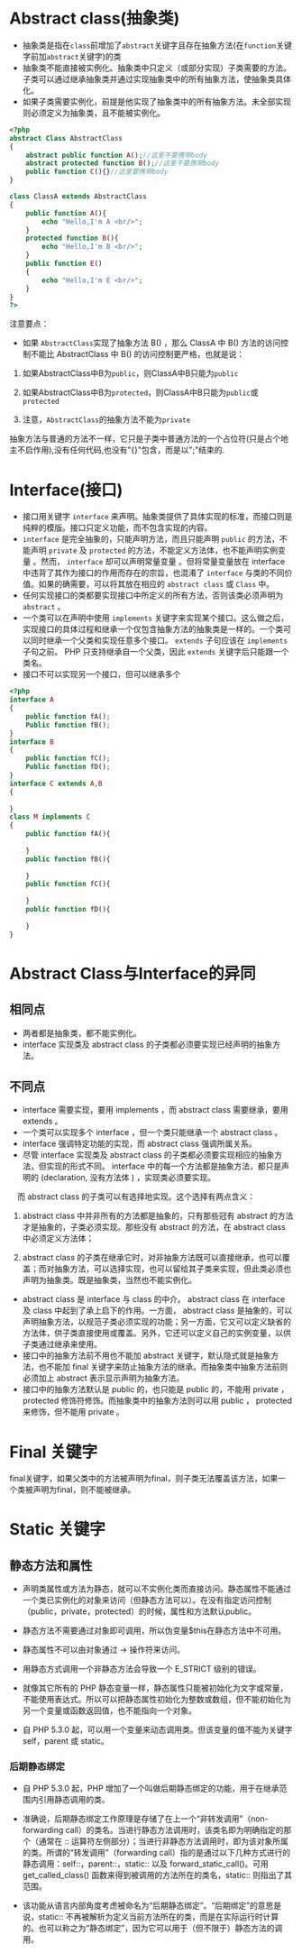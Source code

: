 # Abstract class(抽象类)

- 抽象类是指在`class`前增加了`abstract`关键字且存在抽象方法(在`function`关键字前加`abstract`关键字)的类
- 抽象类不能直接被实例化。抽象类中只定义（或部分实现）子类需要的方法。子类可以通过继承抽象类并通过实现抽象类中的所有抽象方法，使抽象类具体化。
- 如果子类需要实例化，前提是他实现了抽象类中的所有抽象方法。未全部实现则必须定义为抽象类，且不能被实例化。

```php
<?php
abstract Class AbstractClass
{
    abstract public function A();//这里不要携带body
    abstract protected function B();//这里不要携带body
    public function C(){}//这里要携带body
}

class ClassA extends AbstractClass
{
    public function A(){
        echo "Hello,I'm A <br/>";
    }
    protected function B(){
        echo "Hello,I'm B <br/>";
    }
    public function E()
    {
        echo "Hello,I'm E <br/>";
    }
}
?>
```
注意要点：

- 如果 `AbstractClass`实现了抽象方法 B() ，那么 ClassA  中 B() 方法的访问控制不能比 AbstractClass 中 B() 的访问控制更严格，也就是说：

1. 如果AbstractClass中B为`public`，则ClassA中B只能为`public`

2. 如果AbstractClass中B为`protected`，则ClassA中B只能为`public`或`protected`

3. 注意，`AbstractClass`的抽象方法不能为`private`

抽象方法与普通的方法不一样，它只是子类中普通方法的一个占位符(只是占个地主不启作用),没有任何代码,也没有"{}"包含，而是以";"结束的.

# Interface(接口)

- 接口用关键字 `interface` 来声明。抽象类提供了具体实现的标准，而接口则是纯粹的模版。接口只定义功能，而不包含实现的内容。
- `interface` 是完全抽象的，只能声明方法，而且只能声明 `public` 的方法，不能声明 `private` 及 `protected` 的方法，不能定义方法体，也不能声明实例变量 。然而， `interface` 却可以声明常量变量 。但将常量变量放在 interface 中违背了其作为接口的作用而存在的宗旨，也混淆了 `interface` 与类的不同价值。如果的确需要，可以将其放在相应的 `abstract class` 或 `Class` 中。
- 任何实现接口的类都要实现接口中所定义的所有方法，否则该类必须声明为 `abstract` 。
- 一个类可以在声明中使用 `implements` 关键字来实现某个接口。这么做之后，实现接口的具体过程和继承一个仅包含抽象方法的抽象类是一样的。一个类可以同时继承一个父类和实现任意多个接口。 `extends` 子句应该在 `implements` 子句之前。 PHP 只支持继承自一个父类，因此 `extends` 关键字后只能跟一个类名。
- 接口不可以实现另一个接口，但可以继承多个

```php
<?php
interface A
{
    public function fA();
    Public function fB();
}
interface B
{
    public function fC();
    Public function fD();
}
interface C extends A,B
{
     
}
class M implements C
{
    public function fA(){
        
    }
    public function fB(){
    
    }
    public function fC(){
    
    }
    public function fD(){
    
    }
}

```

# Abstract Class与Interface的异同

## 相同点

- 两者都是抽象类，都不能实例化。
- interface 实现类及 abstract class 的子类都必须要实现已经声明的抽象方法。
## 不同点

- interface 需要实现，要用 implements ，而 abstract class 需要继承，要用 extends 。
- 一个类可以实现多个 interface ，但一个类只能继承一个 abstract class 。
- interface 强调特定功能的实现，而 abstract class 强调所属关系。
- 尽管 interface 实现类及 abstract class 的子类都必须要实现相应的抽象方法，但实现的形式不同。 interface 中的每一个方法都是抽象方法，都只是声明的 (declaration, 没有方法体 ) ，实现类必须要实现。

　而 abstract class 的子类可以有选择地实现。这个选择有两点含义：

1. abstract class 中并非所有的方法都是抽象的，只有那些冠有 abstract 的方法才是抽象的，子类必须实现。那些没有 abstract 的方法，在 abstract class 中必须定义方法体；

2. abstract class 的子类在继承它时，对非抽象方法既可以直接继承，也可以覆盖；而对抽象方法，可以选择实现，也可以留给其子类来实现，但此类必须也声明为抽象类。既是抽象类，当然也不能实例化。

- abstract class 是 interface 与 class 的中介。 abstract class 在 interface 及 class 中起到了承上启下的作用。一方面， abstract class 是抽象的，可以声明抽象方法，以规范子类必须实现的功能；另一方面，它又可以定义缺省的方法体，供子类直接使用或覆盖。另外，它还可以定义自己的实例变量，以供子类通过继承来使用。
- 接口中的抽象方法前不用也不能加 abstract 关键字，默认隐式就是抽象方法，也不能加 final 关键字来防止抽象方法的继承。而抽象类中抽象方法前则必须加上 abstract 表示显示声明为抽象方法。
- 接口中的抽象方法默认是 public 的，也只能是 public 的，不能用 private ， protected 修饰符修饰。而抽象类中的抽象方法则可以用 public ， protected 来修饰，但不能用 private 。

# Final 关键字

final关键字，如果父类中的方法被声明为final，则子类无法覆盖该方法，如果一个类被声明为final，则不能被继承。

# Static 关键字

## 静态方法和属性

- 声明类属性或方法为静态，就可以不实例化类而直接访问。静态属性不能通过一个类已实例化的对象来访问（但静态方法可以）。在没有指定访问控制（public，private，protected）的时候，属性和方法默认public。

- 静态方法不需要通过对象即可调用，所以伪变量$this在静态方法中不可用。

- 静态属性不可以由对象通过 -> 操作符来访问。

- 用静态方式调用一个非静态方法会导致一个 E_STRICT 级别的错误。

- 就像其它所有的 PHP 静态变量一样，静态属性只能被初始化为文字或常量，不能使用表达式。所以可以把静态属性初始化为整数或数组，但不能初始化为另一个变量或函数返回值，也不能指向一个对象。
  
- 自 PHP 5.3.0 起，可以用一个变量来动态调用类。但该变量的值不能为关键字 self，parent 或 static。

### 后期静态绑定

- 自 PHP 5.3.0 起，PHP 增加了一个叫做后期静态绑定的功能，用于在继承范围内引用静态调用的类。

- 准确说，后期静态绑定工作原理是存储了在上一个“非转发调用”（non-forwarding call）的类名。当进行静态方法调用时，该类名即为明确指定的那个（通常在 :: 运算符左侧部分）；当进行非静态方法调用时，即为该对象所属的类。所谓的“转发调用”（forwarding call）指的是通过以下几种方式进行的静态调用：self::，parent::，static:: 以及 forward_static_call()。可用 get_called_class() 函数来得到被调用的方法所在的类名，static:: 则指出了其范围。

- 该功能从语言内部角度考虑被命名为“后期静态绑定”。“后期绑定”的意思是说，static:: 不再被解析为定义当前方法所在的类，而是在实际运行时计算的。也可以称之为“静态绑定”，因为它可以用于（但不限于）静态方法的调用。



